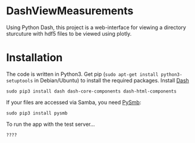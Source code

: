 # DashViewMeasurements
Using Python Dash, this project is a web-interface for viewing a directory sturcuture with hdf5 files to be viewed using plotly.

# Installation

The code is written in Python3. Get pip (`sudo apt-get install python3-setuptools` in Debian/Ubuntu) to install the required packages.
Install [Dash](https://plot.ly/products/dash/)
```
sudo pip3 install dash dash-core-components dash-html-components
```

If your files are accessed via Samba, you need [PySmb](https://pysmb.readthedocs.io/en/latest/):
```
sudo pip3 install pysmb
```

To run the app with the test server...
```
????
```
